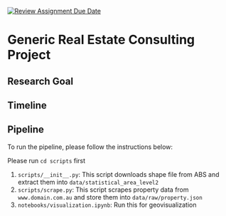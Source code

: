 [![Review Assignment Due Date](https://classroom.github.com/assets/deadline-readme-button-24ddc0f5d75046c5622901739e7c5dd533143b0c8e959d652212380cedb1ea36.svg)](https://classroom.github.com/a/SGWUF1eE)
# Generic Real Estate Consulting Project

## Research Goal

## Timeline

## Pipeline

To run the pipeline, please follow the instructions below:

Please run ```cd scripts``` first
1. `scripts/__init__.py`: This script downloads shape file from ABS and extract them into `data/statistical_area_level2`
2. `scripts/scrape.py`: This script scrapes property data from `www.domain.com.au` and store them into `data/raw/property.json`
3. `notebooks/visualization.ipynb`: Run this for geovisualization
